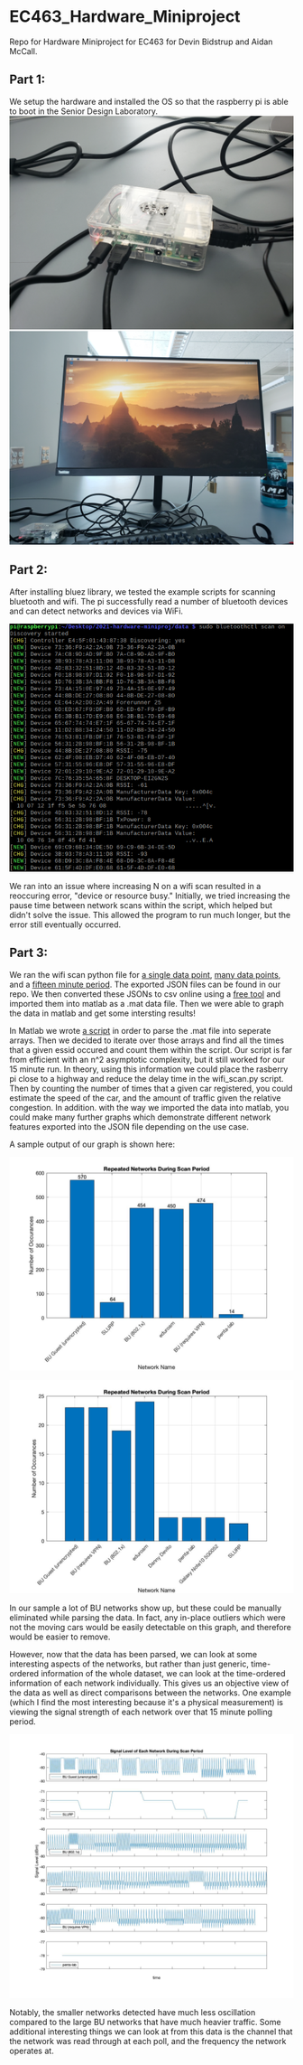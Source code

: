 # EC463_Hardware_Miniproject
Repo for Hardware Miniproject for EC463 for Devin Bidstrup and Aidan McCall.

## Part 1:
We setup the hardware and installed the OS so that the raspberry pi is able to boot in the Senior Design Laboratory.
![Hardware Setup](/pics/part1_setup.jpg)
![Booted the OS](/pics/part1_setup_2.jpg)

## Part 2:
After installing bluez library, we tested the example scripts for scanning bluetooth and wifi. The pi successfully read a number of bluetooth devices and can detect networks and devices via WiFi.

![Bluetooth Scan](/pics/screen.png)

We ran into an issue where increasing N on a wifi scan resulted in a reoccuring error, "device or resource busy." Initially, we tried increasing the pause time between network scans within the script, which helped but didn't solve the issue. This allowed the program to run much longer, but the error still eventually occurred.

## Part 3:
We ran the wifi scan python file for [a single data point](/data/single_data.json), [many data points](/data/many_data.json), and a [fifteen minute period](/data/data_set_3.json).  The exported JSON files can be found in our repo.  We then converted these JSONs to csv online using a [free tool](https://www.convertcsv.com/json-to-csv.htm) and imported them into matlab as a .mat data file.  Then we were able to graph the data in matlab and get some intersting results!

In Matlab we wrote [a script](/matlab/wifi_dat_proc.m) in order to parse the .mat file into seperate arrays.  Then we decided to iterate over those arrays and find all the times that a given essid occured and count them within the script.  Our script is far from efficient with an n^2 asymptotic complexity, but it still worked for our 15 minute run.  In theory, using this information we could place the rasberry pi close to a highway and reduce the delay time in the wifi_scan.py script.  Then by counting the number of times that a given car registered, you could estimate the speed of the car, and the amount of traffic given the relative congestion.  In addition. with the way we imported the data into matlab, you could make many further graphs which demonstrate different network features exported into the JSON file depending on the use case.

A sample output of our graph is shown here:

![Matlab Occurance Graph1](/pics/long_network_names.jpg)

![Matlab Occurance Graph2](/pics/many_network_names.jpg)

In our sample a lot of BU networks show up, but these could be manually eliminated while parsing the data.  In fact, any in-place outliers which were not the moving cars would be easily detectable on this graph, and therefore would be easier to remove.

However, now that the data has been parsed, we can look at some interesting aspects of the networks, but rather than just generic, time-ordered information of the whole dataset, we can look at the time-ordered information of each network individually. This gives us an objective view of the data as well as direct comparisons between the networks. One example (which I find the most interesting because it's a physical measurement) is viewing the signal strength of each network over that 15 minute polling period.

![Matlab Signal Level Graph](/pics/long_signal_levels.jpg)

Notably, the smaller networks detected have much less oscillation compared to the large BU networks that have much heavier traffic. Some additional interesting things we can look at from this data is the channel that the network was read through at each poll, and the frequency the network operates at.

